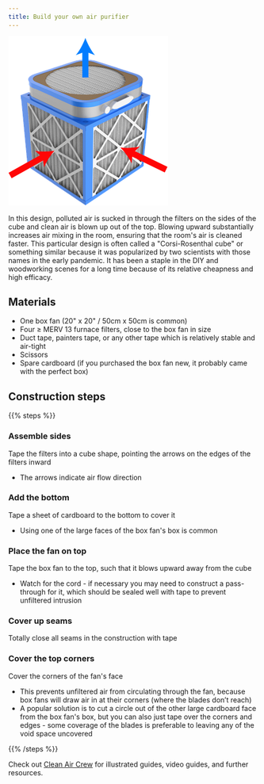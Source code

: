 ```yaml
---
title: Build your own air purifier
---
```


![](diy-purifier.png "An idealized depiction of an air purifier cube built with the steps below")

In this design, polluted air is sucked in through the filters on the sides of the cube and clean air is blown up out of the top. Blowing upward substantially increases air mixing in the room, ensuring that the room's air is cleaned faster. This particular design is often called a "Corsi-Rosenthal cube" or something similar because it was popularized by two scientists with those names in the early pandemic. It has been a staple in the DIY and woodworking scenes for a long time because of its relative cheapness and high efficacy.

## Materials
- One box fan (20" x 20" / 50cm x 50cm is common)
- Four ≥ MERV 13 furnace filters, close to the box fan in size
- Duct tape, painters tape, or any other tape which is relatively stable and air-tight
- Scissors
- Spare cardboard (if you purchased the box fan new, it probably came with the perfect box)

## Construction steps

{{% steps %}}

### Assemble sides

Tape the filters into a cube shape, pointing the arrows on the edges of the filters inward

- The arrows indicate air flow direction

### Add the bottom

Tape a sheet of cardboard to the bottom to cover it

- Using one of the large faces of the box fan's box is common

### Place the fan on top

Tape the box fan to the top, such that it blows upward away from the cube

- Watch for the cord - if necessary you may need to construct a pass-through for it, which should be sealed well with tape to prevent unfiltered intrusion

### Cover up seams

Totally close all seams in the construction with tape

### Cover the top corners

Cover the corners of the fan's face

- This prevents unfiltered air from circulating through the fan, because box fans will draw air in at their corners (where the blades don’t reach)
- A popular solution is to cut a circle out of the other large cardboard face from the box fan's box, but you can also just tape over the corners and edges - some coverage of the blades is preferable to leaving any of the void space uncovered

{{% /steps %}}

Check out [Clean Air Crew](https://cleanaircrew.org/box-fan-filters/) for illustrated guides, video guides, and further resources.